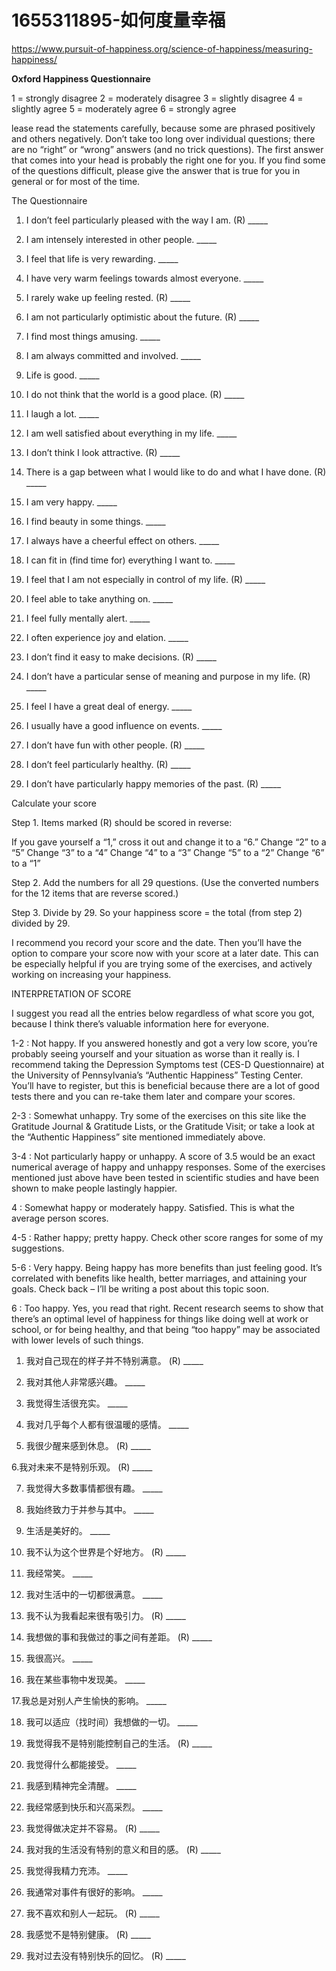 # 1655311895-如何度量幸福


https://www.pursuit-of-happiness.org/science-of-happiness/measuring-happiness/

**Oxford Happiness Questionnaire**

1 = strongly disagree
2 = moderately disagree
3 = slightly disagree
4 = slightly agree
5 = moderately agree
6 = strongly agree

lease read the statements carefully, because some are phrased positively and others negatively. Don’t take too long over individual questions; there are no “right” or “wrong” answers (and no trick questions). The first answer that comes into your head is probably the right one for you. If you find some of the questions difficult, please give the answer that is true for you in general or for most of the time.

The Questionnaire

1. I don’t feel particularly pleased with the way I am. (R) _____

2. I am intensely interested in other people. _____

3. I feel that life is very rewarding. _____

4. I have very warm feelings towards almost everyone. _____

5. I rarely wake up feeling rested. (R) _____

6. I am not particularly optimistic about the future. (R) _____

7. I find most things amusing. _____

8. I am always committed and involved. _____

9. Life is good. _____

10. I do not think that the world is a good place. (R) _____

11. I laugh a lot. _____

12. I am well satisfied about everything in my life. _____

13. I don’t think I look attractive. (R) _____

14. There is a gap between what I would like to do and what I have done. (R) _____

15. I am very happy. _____

16. I find beauty in some things. _____

17. I always have a cheerful effect on others. _____

18. I can fit in (find time for) everything I want to. _____

19. I feel that I am not especially in control of my life. (R) _____

20. I feel able to take anything on. _____

21. I feel fully mentally alert. _____

22. I often experience joy and elation. _____

23. I don’t find it easy to make decisions. (R) _____

24. I don’t have a particular sense of meaning and purpose in my life. (R) _____

25. I feel I have a great deal of energy. _____

26. I usually have a good influence on events. _____

27. I don’t have fun with other people. (R) _____

28. I don’t feel particularly healthy. (R) _____

29. I don’t have particularly happy memories of the past. (R) _____

Calculate your score

Step 1. Items marked (R) should be scored in reverse:

If you gave yourself a “1,” cross it out and change it to a “6.”
Change “2” to a “5”
Change “3” to a “4”
Change “4” to a “3”
Change “5” to a “2”
Change “6” to a “1”

Step 2. Add the numbers for all 29 questions. (Use the converted numbers for the 12 items that are reverse scored.)

Step 3. Divide by 29. So your happiness score = the total (from step 2) divided by 29.

I recommend you record your score and the date. Then you’ll have the option to compare your score now with your score at a later date. This can be especially helpful if you are trying some of the exercises, and actively working on increasing your happiness.


INTERPRETATION OF SCORE

I suggest you read all the entries below regardless of what score you got, because I think there’s valuable information here for everyone.

1-2 : Not happy. If you answered honestly and got a very low score, you’re probably seeing yourself and your situation as worse than it really is. I recommend taking the Depression Symptoms test (CES-D Questionnaire) at the University of Pennsylvania’s “Authentic Happiness” Testing Center. You’ll have to register, but this is beneficial because there are a lot of good tests there and you can re-take them later and compare your scores.

2-3 : Somewhat unhappy. Try some of the exercises on this site like the Gratitude Journal & Gratitude Lists, or the Gratitude Visit; or take a look at the “Authentic Happiness” site mentioned immediately above.

3-4 : Not particularly happy or unhappy. A score of 3.5 would be an exact numerical average of happy and unhappy responses. Some of the exercises mentioned just above have been tested in scientific studies and have been shown to make people lastingly happier.

4 : Somewhat happy or moderately happy. Satisfied. This is what the average person scores.

4-5 : Rather happy; pretty happy. Check other score ranges for some of my suggestions.

5-6 : Very happy. Being happy has more benefits than just feeling good. It’s correlated with benefits like health, better marriages, and attaining your goals. Check back – I’ll be writing a post about this topic soon.

6 : Too happy. Yes, you read that right. Recent research seems to show that there’s an optimal level of happiness for things like doing well at work or school, or for being healthy, and that being “too happy” may be associated with lower levels of such things.


1. 我对自己现在的样子并不特别满意。 (R) _____

2. 我对其他人非常感兴趣。 _____

3. 我觉得生活很充实。 _____

4. 我对几乎每个人都有很温暖的感情。 _____

5. 我很少醒来感到休息。 (R) _____

6.我对未来不是特别乐观。 (R) _____

7. 我觉得大多数事情都很有趣。 _____

8. 我始终致力于并参与其中。 _____

9. 生活是美好的。 _____

10. 我不认为这个世界是个好地方。 (R) _____

11. 我经常笑。 _____

12. 我对生活中的一切都很满意。 _____

13. 我不认为我看起来很有吸引力。 (R) _____

14. 我想做的事和我做过的事之间有差距。 (R) _____

15. 我很高兴。 _____

16. 我在某些事物中发现美。 _____

17.我总是对别人产生愉快的影响。 _____

18. 我可以适应（找时间）我想做的一切。 _____

19. 我觉得我不是特别能控制自己的生活。 (R) _____

20. 我觉得什么都能接受。 _____

21. 我感到精神完全清醒。 _____

22. 我经常感到快乐和兴高采烈。 _____

23. 我觉得做决定并不容易。 (R) _____

24. 我对我的生活没有特别的意义和目的感。 (R) _____

25. 我觉得我精力充沛。 _____

26. 我通常对事件有很好的影响。 _____

27. 我不喜欢和别人一起玩。 (R) _____

28. 我感觉不是特别健康。 (R) _____

29. 我对过去没有特别快乐的回忆。 (R) _____
    